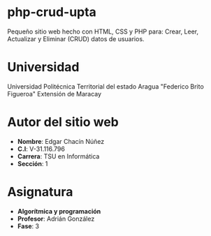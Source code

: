 # php-crud-upta
Pequeño sitio web hecho con HTML, CSS y PHP para: Crear, Leer, Actualizar y Eliminar (CRUD) datos de usuarios.

# Universidad
Universidad Politécnica Territorial del estado Aragua
"Federico Brito Figueroa"
Extensión de Maracay

# Autor del sitio web
- **Nombre**: Edgar Chacín Núñez
- **C.I**: V-31.116.796
- **Carrera**: TSU en Informática
- **Sección**: 1

# Asignatura
- **Algorítmica y programación**
- **Profesor**: Adrián González
- **Fase**: 3

